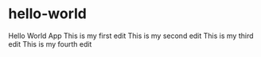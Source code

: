# hello-world
Hello World App
This is my first edit
This is my second edit
This is my third edit
This is my fourth edit
